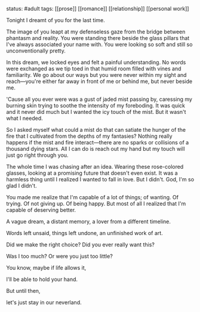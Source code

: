 status: #adult 
tags: [[prose]] [[romance]] [[relationship]] [[personal work]]

Tonight I dreamt of you for the last time. 

The image of you leapt at my defenseless gaze from the bridge between phantasm and reality. You were standing there beside the glass pillars that I've always associated your name with. You were looking so soft and still so unconventionally pretty. 

In this dream, we locked eyes and felt a painful understanding. No words were exchanged as we tip toed in that humid room filled with vines and familiarity. We go about our ways but you were never within my sight and reach—you're either far away in front of me or behind me, but never beside me. 

'Cause all you ever were was a gust of jaded mist passing by, caressing my burning skin trying to soothe the intensity of my foreboding. It was quick and it never did much but I wanted the icy touch of the mist. But it wasn't what I needed.

So I asked myself what could a mist do that can satiate the hunger of the fire that I cultivated from the depths of my fantasies? Nothing really happens if the mist and fire interact—there are no sparks or collisions of a thousand dying stars. All I can do is reach out my hand but my touch will just go right through you.

The whole time I was chasing after an idea. Wearing these rose-colored glasses, looking at a promising future that doesn't even exist. It was a harmless thing until I realized I wanted to fall in love. But I didn't. God, I'm so glad I didn't.

You made me realize that I'm capable of a lot of things; of wanting. Of trying. Of not giving up. Of being happy. But most of all I realized that I'm capable of deserving better. 

A vague dream, a distant memory, a lover from a different timeline.

Words left unsaid, things left undone, an unfinished work of art.

Did we make the right choice? Did you ever really want this? 

Was I too much? Or were you just too little?

You know, maybe if life allows it,

I'll be able to hold your hand. 

But until then,

let's just stay in our neverland.